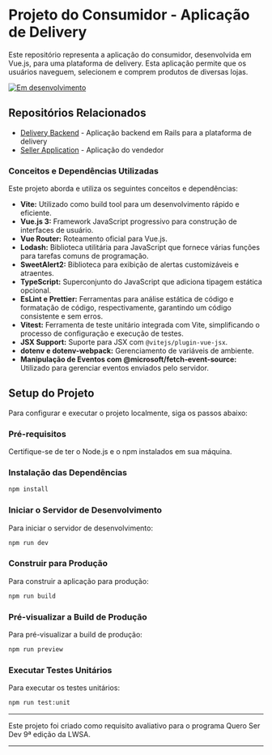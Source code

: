 # Projeto do Consumidor - Aplicação de Delivery

Este repositório representa a aplicação do consumidor, desenvolvida em Vue.js, para uma plataforma de delivery. Esta aplicação permite que os usuários naveguem, selecionem e comprem produtos de diversas lojas.

[![Em desenvolvimento](https://img.shields.io/badge/Status-Em%20desenvolvimento-yellow)](https://github.com/SamuelRocha91/consumy)

## Repositórios Relacionados

- [Delivery Backend](https://github.com/SamuelRocha91/delivery_back) - Aplicação backend em Rails para a plataforma de delivery
- [Seller Application](https://github.com/SamuelRocha91/seller_application) - Aplicação do vendedor

### Conceitos e Dependências Utilizadas

Este projeto aborda e utiliza os seguintes conceitos e dependências:

- **Vite:** Utilizado como build tool para um desenvolvimento rápido e eficiente.
- **Vue.js 3:** Framework JavaScript progressivo para construção de interfaces de usuário.
- **Vue Router:** Roteamento oficial para Vue.js.
- **Lodash:** Biblioteca utilitária para JavaScript que fornece várias funções para tarefas comuns de programação.
- **SweetAlert2:** Biblioteca para exibição de alertas customizáveis e atraentes.
- **TypeScript:** Superconjunto do JavaScript que adiciona tipagem estática opcional.
- **EsLint e Prettier:** Ferramentas para análise estática de código e formatação de código, respectivamente, garantindo um código consistente e sem erros.
- **Vitest:** Ferramenta de teste unitário integrada com Vite, simplificando o processo de configuração e execução de testes.
- **JSX Support:** Suporte para JSX com `@vitejs/plugin-vue-jsx`.
- **dotenv e dotenv-webpack:** Gerenciamento de variáveis de ambiente.
- **Manipulação de Eventos com @microsoft/fetch-event-source:** Utilizado para gerenciar eventos enviados pelo servidor.


## Setup do Projeto

Para configurar e executar o projeto localmente, siga os passos abaixo:

### Pré-requisitos

Certifique-se de ter o Node.js e o npm instalados em sua máquina.

### Instalação das Dependências

```sh
npm install
```

### Iniciar o Servidor de Desenvolvimento

Para iniciar o servidor de desenvolvimento:

```sh
npm run dev
```

### Construir para Produção

Para construir a aplicação para produção:

```sh
npm run build
```

### Pré-visualizar a Build de Produção

Para pré-visualizar a build de produção:

```sh
npm run preview
```

### Executar Testes Unitários

Para executar os testes unitários:

```sh
npm run test:unit
```
---

Este projeto foi criado como requisito avaliativo para o programa Quero Ser Dev 9ª edição da LWSA.

---
